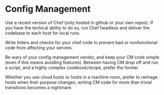 # Config Management
Use a recent version of Chef (only hosted in github or your own repos). If you have the techical ability to do so, run Chef headless and deliver the codebase to each host for local runs.

Write linters and checks for your chef code to prevent bad or nonfunctional code from affecting your servers.

Be wary of your config management vendor, and keep your CM code simple (even if this means avoiding features). Between having CM drop off and run a script, and a highly complex cookbook/recipe, prefer the former.

Whether you use cloud hosts or hosts in a machine room, prefer to reimage hosts when their purpose changes; writing CM code for more than trivial transitions becomes a nightmare.

